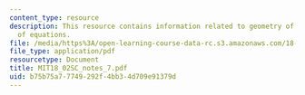 ```yaml
---
content_type: resource
description: This resource contains information related to geometry of linear systems
  of equations.
file: /media/https%3A/open-learning-course-data-rc.s3.amazonaws.com/18-02sc-multivariable-calculus-fall-2010/b75b75a77749292f4bb34d709e91379d_MIT18_02SC_notes_7.pdf
file_type: application/pdf
resourcetype: Document
title: MIT18_02SC_notes_7.pdf
uid: b75b75a7-7749-292f-4bb3-4d709e91379d
---
```

